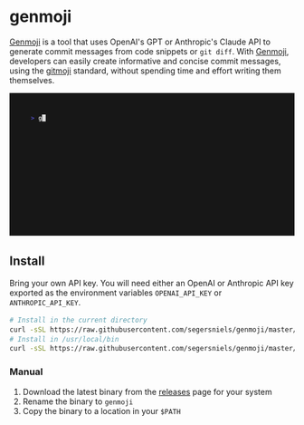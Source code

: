 # genmoji

[Genmoji](https://genmoji.dev) is a tool that uses OpenAI's GPT or Anthropic's Claude API to generate commit messages from code snippets or `git diff`. With [Genmoji](https://genmoji.dev), developers can easily create informative and concise commit messages, using the [gitmoji](https://gitmoji.dev) standard, without spending time and effort writing them themselves.

![img](./apps/web/public/demo.gif)

## Install

Bring your own API key. You will need either an OpenAI or Anthropic API key exported as the environment variables `OPENAI_API_KEY` or `ANTHROPIC_API_KEY`.

```bash
# Install in the current directory
curl -sSL https://raw.githubusercontent.com/segersniels/genmoji/master/scripts/install.sh | bash
# Install in /usr/local/bin
curl -sSL https://raw.githubusercontent.com/segersniels/genmoji/master/scripts/install.sh | sudo bash -s /usr/local/bin
```

### Manual

1. Download the latest binary from the [releases](https://github.com/segersniels/genmoji/releases/latest) page for your system
2. Rename the binary to `genmoji`
3. Copy the binary to a location in your `$PATH`
